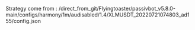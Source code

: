 Strategy come from : /direct_from_git/Flyingtoaster/passivbot_v5.8.0-main/configs/harmony/1m/audisabled/1.4/XLMUSDT_20220721074803_ad155/config.json